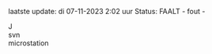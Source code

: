 laatste update: 
di 07-11-2023  2:02   uur 
Status: FAALT - fout - 
<div class="service R">J</div><div class="service R">svn</div><div class="service Y">microstation</div>